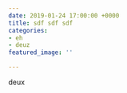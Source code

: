 ```yaml
---
date: 2019-01-24 17:00:00 +0000
title: sdf sdf sdf
categories:
- eh
- deuz
featured_image: ''

---
```

deux